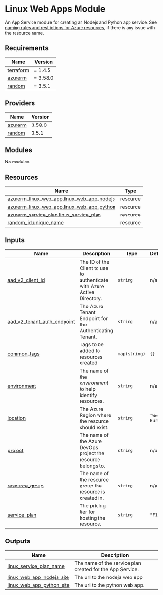 # Linux Web Apps Module

An App Service module for creating an Nodejs and Python app service. See [naming rules and restrictions for Azure resources](https://learn.microsoft.com/en-us/azure/azure-resource-manager/management/resource-name-rules),
if there is any issue with the resource name.

<!-- BEGINNING OF PRE-COMMIT-TERRAFORM DOCS HOOK --->
## Requirements

| Name | Version |
|------|---------|
| <a name="requirement_terraform"></a> [terraform](#requirement\_terraform) | = 1.4.5 |
| <a name="requirement_azurerm"></a> [azurerm](#requirement\_azurerm) | = 3.58.0 |
| <a name="requirement_random"></a> [random](#requirement\_random) | = 3.5.1 |

## Providers

| Name | Version |
|------|---------|
| <a name="provider_azurerm"></a> [azurerm](#provider\_azurerm) | 3.58.0 |
| <a name="provider_random"></a> [random](#provider\_random) | 3.5.1 |

## Modules

No modules.

## Resources

| Name | Type |
|------|------|
| [azurerm_linux_web_app.linux_web_app_nodejs](https://registry.terraform.io/providers/hashicorp/azurerm/3.58.0/docs/resources/linux_web_app) | resource |
| [azurerm_linux_web_app.linux_web_app_python](https://registry.terraform.io/providers/hashicorp/azurerm/3.58.0/docs/resources/linux_web_app) | resource |
| [azurerm_service_plan.linux_service_plan](https://registry.terraform.io/providers/hashicorp/azurerm/3.58.0/docs/resources/service_plan) | resource |
| [random_id.unique_name](https://registry.terraform.io/providers/hashicorp/random/3.5.1/docs/resources/id) | resource |

## Inputs

| Name | Description | Type | Default | Required |
|------|-------------|------|---------|:--------:|
| <a name="input_aad_v2_client_id"></a> [aad\_v2\_client\_id](#input\_aad\_v2\_client\_id) | The ID of the Client to use to <br>authenticate with Azure Active Directory. | `string` | n/a | yes |
| <a name="input_aad_v2_tenant_auth_endpoint"></a> [aad\_v2\_tenant\_auth\_endpoint](#input\_aad\_v2\_tenant\_auth\_endpoint) | The Azure Tenant Endpoint for the <br>Authenticating Tenant. | `string` | n/a | yes |
| <a name="input_common_tags"></a> [common\_tags](#input\_common\_tags) | Tags to be added to resources created. | `map(string)` | `{}` | no |
| <a name="input_environment"></a> [environment](#input\_environment) | The name of the _environment_ to help identify resources. | `string` | n/a | yes |
| <a name="input_location"></a> [location](#input\_location) | The Azure Region where the resource should exist. | `string` | `"West Europe"` | no |
| <a name="input_project"></a> [project](#input\_project) | The name of the Azure DevOps project the resource belongs to. | `string` | n/a | yes |
| <a name="input_resource_group"></a> [resource\_group](#input\_resource\_group) | The name of the resource group the resource is created in. | `string` | n/a | yes |
| <a name="input_service_plan"></a> [service\_plan](#input\_service\_plan) | The pricing tier for hosting the resource. | `string` | `"F1"` | no |

## Outputs

| Name | Description |
|------|-------------|
| <a name="output_linux_service_plan_name"></a> [linux\_service\_plan\_name](#output\_linux\_service\_plan\_name) | The name of the service plan created for the App Service. |
| <a name="output_linux_web_app_nodejs_site"></a> [linux\_web\_app\_nodejs\_site](#output\_linux\_web\_app\_nodejs\_site) | The url to the nodejs web app |
| <a name="output_linux_web_app_python_site"></a> [linux\_web\_app\_python\_site](#output\_linux\_web\_app\_python\_site) | The url to the python web app. |
<!-- END OF PRE-COMMIT-TERRAFORM DOCS HOOK --->

